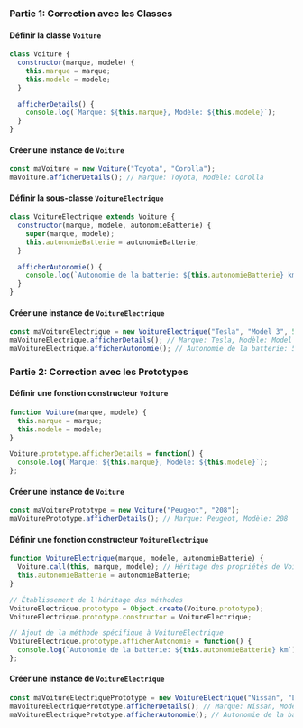 ### Partie 1: Correction avec les Classes

#### Définir la classe `Voiture`

```javascript
class Voiture {
  constructor(marque, modele) {
    this.marque = marque;
    this.modele = modele;
  }

  afficherDetails() {
    console.log(`Marque: ${this.marque}, Modèle: ${this.modele}`);
  }
}
```

#### Créer une instance de `Voiture`

```javascript
const maVoiture = new Voiture("Toyota", "Corolla");
maVoiture.afficherDetails(); // Marque: Toyota, Modèle: Corolla
```

#### Définir la sous-classe `VoitureElectrique`

```javascript
class VoitureElectrique extends Voiture {
  constructor(marque, modele, autonomieBatterie) {
    super(marque, modele);
    this.autonomieBatterie = autonomieBatterie;
  }

  afficherAutonomie() {
    console.log(`Autonomie de la batterie: ${this.autonomieBatterie} km`);
  }
}
```

#### Créer une instance de `VoitureElectrique`

```javascript
const maVoitureElectrique = new VoitureElectrique("Tesla", "Model 3", 500);
maVoitureElectrique.afficherDetails(); // Marque: Tesla, Modèle: Model 3
maVoitureElectrique.afficherAutonomie(); // Autonomie de la batterie: 500 km
```

### Partie 2: Correction avec les Prototypes

#### Définir une fonction constructeur `Voiture`

```javascript
function Voiture(marque, modele) {
  this.marque = marque;
  this.modele = modele;
}

Voiture.prototype.afficherDetails = function() {
  console.log(`Marque: ${this.marque}, Modèle: ${this.modele}`);
};
```

#### Créer une instance de `Voiture`

```javascript
const maVoiturePrototype = new Voiture("Peugeot", "208");
maVoiturePrototype.afficherDetails(); // Marque: Peugeot, Modèle: 208
```

#### Définir une fonction constructeur `VoitureElectrique`

```javascript
function VoitureElectrique(marque, modele, autonomieBatterie) {
  Voiture.call(this, marque, modele); // Héritage des propriétés de Voiture
  this.autonomieBatterie = autonomieBatterie;
}

// Établissement de l'héritage des méthodes
VoitureElectrique.prototype = Object.create(Voiture.prototype);
VoitureElectrique.prototype.constructor = VoitureElectrique;

// Ajout de la méthode spécifique à VoitureElectrique
VoitureElectrique.prototype.afficherAutonomie = function() {
  console.log(`Autonomie de la batterie: ${this.autonomieBatterie} km`);
};
```

#### Créer une instance de `VoitureElectrique`

```javascript
const maVoitureElectriquePrototype = new VoitureElectrique("Nissan", "Leaf", 270);
maVoitureElectriquePrototype.afficherDetails(); // Marque: Nissan, Modèle: Leaf
maVoitureElectriquePrototype.afficherAutonomie(); // Autonomie de la batterie: 270 km
```